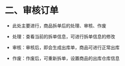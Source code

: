 # 二、审核订单

*   此处主要进行，商品拆单后的处理、审核、作废

*   处理：查看当前的拆单信息，可进行拆单信息的修改

*   审核：审核后，即会生成出库单，商品可进行正常出库

*   作废：作废后，可重新拆单，设置商品的出库仓库信息
